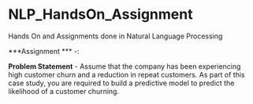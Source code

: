 # NLP_HandsOn_Assignment
Hands On and Assignments done in Natural Language Processing



***Assignment *** -:

**Problem Statement** - Assume that the company has been experiencing high customer churn and a reduction in repeat 
customers. As part of this case study, you are required to build a predictive model to predict the 
likelihood of a customer churning.

